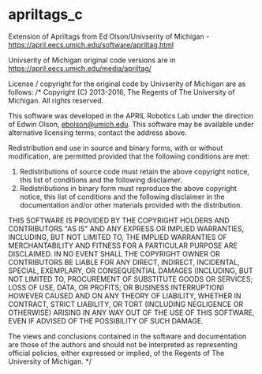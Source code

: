 # apriltags_c

Extension of Apriltags from Ed Olson/Univserity of Michigan - https://april.eecs.umich.edu/software/apriltag.html

Univserity of Michigan original code versions are in https://april.eecs.umich.edu/media/apriltag/

License / copyright for the original code by Univserity of Michigan are as follows:
/* Copyright (C) 2013-2016, The Regents of The University of Michigan.
All rights reserved.

This software was developed in the APRIL Robotics Lab under the
direction of Edwin Olson, ebolson@umich.edu. This software may be
available under alternative licensing terms; contact the address above.

Redistribution and use in source and binary forms, with or without
modification, are permitted provided that the following conditions are met:

1. Redistributions of source code must retain the above copyright notice, this
   list of conditions and the following disclaimer.
2. Redistributions in binary form must reproduce the above copyright notice,
   this list of conditions and the following disclaimer in the documentation
   and/or other materials provided with the distribution.

THIS SOFTWARE IS PROVIDED BY THE COPYRIGHT HOLDERS AND CONTRIBUTORS "AS IS" AND
ANY EXPRESS OR IMPLIED WARRANTIES, INCLUDING, BUT NOT LIMITED TO, THE IMPLIED
WARRANTIES OF MERCHANTABILITY AND FITNESS FOR A PARTICULAR PURPOSE ARE
DISCLAIMED. IN NO EVENT SHALL THE COPYRIGHT OWNER OR CONTRIBUTORS BE LIABLE FOR
ANY DIRECT, INDIRECT, INCIDENTAL, SPECIAL, EXEMPLARY, OR CONSEQUENTIAL DAMAGES
(INCLUDING, BUT NOT LIMITED TO, PROCUREMENT OF SUBSTITUTE GOODS OR SERVICES;
LOSS OF USE, DATA, OR PROFITS; OR BUSINESS INTERRUPTION) HOWEVER CAUSED AND
ON ANY THEORY OF LIABILITY, WHETHER IN CONTRACT, STRICT LIABILITY, OR TORT
(INCLUDING NEGLIGENCE OR OTHERWISE) ARISING IN ANY WAY OUT OF THE USE OF THIS
SOFTWARE, EVEN IF ADVISED OF THE POSSIBILITY OF SUCH DAMAGE.

The views and conclusions contained in the software and documentation are those
of the authors and should not be interpreted as representing official policies,
either expressed or implied, of the Regents of The University of Michigan.
*/

